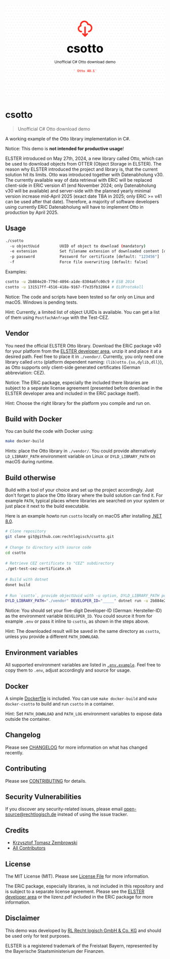 ![Recht logisch csotto banner image](rechtlogisch-csotto-banner.png)

# csotto

> Unofficial C# Otto download demo

A working example of the Otto library implementation in C#.

Notice: This demo is **not intended for productive usage**!

ELSTER introduced on May 27th, 2024, a new library called Otto, which can be used to download objects from OTTER (Object Storage in ELSTER). The reason why ELSTER introduced the project and library is, that the current solution hit its limits. Otto was introduced together with Datenabholung v30. The currently available way of data retrieval with ERiC will be replaced client-side in ERiC version 41 (end November 2024; only Datenabholung v30 will be available) and server-side with the planned yearly minimal version increase mid-April 2025 (exact date TBA in 2025; only ERiC >= v41 can be used after that date). Therefore, a majority of software developers using currently ERiC Datenabholung will have to implement Otto in production by April 2025.

## Usage

```bash
./csotto
  -u objectUuid         UUID of object to download (mandatory)
  -e extension          Set filename extension of downloaded content [default: "txt"]
  -p password           Password for certificate [default: "123456"]
  -f                    Force file overwriting [default: false]
```

Examples:

```bash
csotto -u 2b884e20-779d-4094-a1de-8304a6fc00c9 # ESB 2014
csotto -u 131517ff-4516-418a-9167-f7e35fb32864 # ELOProtokoll
```

Notice: The code and scripts have been tested so far only on Linux and macOS. Windows is pending tests.

Hint: Currently, a limited list of object UUIDs is available. You can get a list of them using `PostfachAnfrage` with the Test-CEZ.

## Vendor

You need the official ELSTER Otto library. Download the ERiC package v40 for your platform from the [ELSTER developer area](https://www.elster.de/elsterweb/entwickler/infoseite/eric), unzip it and place it at a desired path. Feel free to place it in `./vendor/`. Currently, you only need one library called `otto` (platform dependent naming: `(lib)otto.{so,dylib,dll}`), as Otto supports only client-side generated certificates (German abbreviation: CEZ).

Notice: The ERiC package, especially the included there libraries are subject to a separate license agreement (presented before download in the ELSTER developer area and included in the ERiC package itself).

Hint: Choose the right library for the platform you compile and run on.

## Build with Docker

You can build the code with Docker using:

```bash
make docker-build
```

Hints: place the Otto library in `./vendor/`. You could provide alternatively `LD_LIBRARY_PATH` environment variable on Linux or `DYLD_LIBRARY_PATH` on macOS during runtime.

## Build otherwise

Build with a tool of your choice and set up the project accordingly. Just don't forget to place the Otto library where the build solution can find it. For example `PATH`, typical places where libraries are searched on your system or just place it next to the build executable. 

Here is an example howto run `csotto` locally on macOS after installing [.NET 8.0](https://learn.microsoft.com/en-us/dotnet/core/install/macos).

```bash
# Clone repository
git clone git@github.com:rechtlogisch/csotto.git

# Change to directory with source code
cd csotto

# Retrieve CEZ certificate to "CEZ" subdirectory
./get-test-cez-certificate.sh

# Build with dotnet
donet build

# Run `csotto`, provide objectUuid with -u option, DYLD_LIBRARY_PATH pointing to Otto library and your DEVELOPER_ID inline
DYLD_LIBRARY_PATH="./vendor" DEVELOPER_ID="_____" dotnet run -u 2b884e20-779d-4094-a1de-8304a6fc00c9
```

Notice: You should set your five-digit Developer-ID (German: Hersteller-ID) as the environment variable `DEVELOPER_ID`. You could source it from for example `.env` or pass it inline to `csotto`, as shown in the steps above.

Hint: The downloaded result will be saved in the same directory as `csotto`, unless you provide a different `PATH_DOWNLOAD`.

## Environment variables

All supported environment variables are listed in [`.env.example`](.env.example). Feel free to copy them to `.env`, adjust accordingly and source for usage.

## Docker

A simple [Dockerfile](Dockerfile) is included. You can use `make docker-build` and `make docker-csotto` to build and run `csotto` in a container.

Hint: Set `PATH_DOWNLOAD` and `PATH_LOG` environment variables to expose data outside the container.

## Changelog

Please see [CHANGELOG](CHANGELOG.md) for more information on what has changed recently.

## Contributing

Please see [CONTRIBUTING](https://github.com/rechtlogisch/.github/blob/main/CONTRIBUTING.md) for details.

## Security Vulnerabilities

If you discover any security-related issues, please email open-source@rechtlogisch.de instead of using the issue tracker.

## Credits

- [Krzysztof Tomasz Zembrowski](https://github.com/rechtlogisch)
- [All Contributors](../../contributors)

## License

The MIT License (MIT). Please see [License File](LICENSE.md) for more information.

The ERiC package, especially libraries, is not included in this repository and is subject to a separate license agreement. Please see the [ELSTER developer area](https://www.elster.de/elsterweb/entwickler/infoseite/eric) or the lizenz.pdf included in the ERiC package for more information.

## Disclaimer

This demo was developed by [RL Recht logisch GmbH & Co. KG](https://rechtlogisch.de/impressum/) and should be used only for test purposes.

ELSTER is a registered trademark of the Freistaat Bayern, represented by the Bayerische Staatsministerium der Finanzen.
